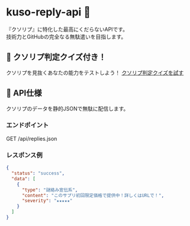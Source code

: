 # kuso-reply-api 💩

『クソリプ』に特化した最高にくだらないAPIです。  
技術力とGitHubの完全なる無駄遣いを目指します。

## 🚀 クソリプ判定クイズ付き！
クソリプを見抜くあなたの能力をテストしよう！
[クソリプ判定クイズを試す](https://nullvariant.github.io/kuso-reply-api/)

## 🤖 API仕様

クソリプのデータを静的JSONで無駄に配信します。

### エンドポイント
GET /api/replies.json

### レスポンス例
```json
{
  "status": "success",
  "data": [
    {
      "type": "謎絡み宣伝系",
      "content": "このサプリ初回限定価格で提供中！詳しくはURLで！",
      "severity": "★★★★★"
    }
  ]
}
